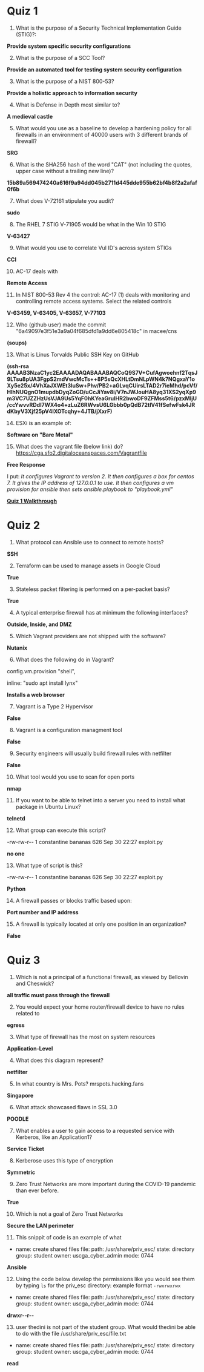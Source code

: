 # Quiz 1
1. What is the purpose of a Security Technical Implementation Guide (STIG)?:

**Provide system specific security configurations**

2. What is the purpose of a SCC Tool?

**Provide an automated tool for testing system security configuration**

3. What is the purpose of a NIST 800-53?

**Provide a holistic approach to information security**

4. What is Defense in Depth most similar to?

**A medieval castle**

5. What would you use as a baseline to develop a hardening policy for all firewalls in an environment of 40000 users with 3 different brands of firewall?

**SRG**

6. What is the SHA256 hash of the word "CAT" (not including the quotes, upper case without a trailing new line)?

**15b89a569474240a616f9a94dd045b2711d445dde955b62bf4b8f2a2afaf0f6b**

7. What does V-72161 stipulate you audit?

**sudo**

8. The RHEL 7 STIG V-71905 would be what in the Win 10 STIG

**V-63427**

9. What would you use to correlate Vul ID's across system STIGs

**CCI**

10. AC-17 deals with

**Remote Access**

11. In NIST 800-53 Rev 4 the control: AC-17 (1) deals with monitoring and controlling remote access systems. Select the related controls

**V-63459, V-63405, V-63657, V-77103**

12. Who (github user) made the commit "6a49097e3f51e3a9a04f685dfd1a9dd6e805418c" in macee/cns

**(soups)**

13. What is Linus Torvalds Public SSH Key on GitHub

**(ssh-rsa AAAAB3NzaC1yc2EAAAADAQABAAABAQCoQ9S7V+CufAgwoehnf2TqsJ9LTsu8pUA3FgpS2mdVwcMcTs++8P5sQcXHLtDmNLpWN4k7NQgxaY1oXy5e25x/4VhXaJXWEt3luSw+Phv/PB2+aGLvqCUirsLTAD2r7ieMhd/pcVf/HlhNUQgnO1mupdbDyqZoGD/uCcJiYav8i/V7nJWJouHA8yq31XS2yqXp9m3VC7UZZHzUsVJA9Us5YqF0hKYeaGruIHR2bwoDF9ZFMss5t6/pzxMljU/ccYwvvRDdI7WX4o4+zLuZ6RWvsU6LGbbb0pQdB72tlV41fSefwFsk4JRdKbyV3Xjf25pV4IXOTcqhy+4JTB/jXxrF)**

14. ESXi is an example of:

**Software on "Bare Metal"**

15. What does the vagrant file (below link) do?
https://cga.sfo2.digitaloceanspaces.com/Vagrantfile

**Free Response**

I put: *It configures Vagrant to version 2.
It then configures a box for centos 7.
It gives the IP address of 127.0.0.1 to use.
It then configures a vm provision for ansible
then sets ansible.playbook to "playbook.yml"*

**[Quiz 1 Walkthrough](https://youtu.be/MM-OO18PwEQ)**

# Quiz 2
1. What protocol can Ansible use to connect to remote hosts?

**SSH**

2. Terraform can be used to manage assets in Google Cloud

**True**

3. Stateless packet filtering is performed on a per-packet basis? 

**True**

4. A typical enterprise firewall has at minimum the following interfaces?

**Outside, Inside, and DMZ**

5. Which Vagrant providers are not shipped with the software?

**Nutanix**

6. What does the following do in Vagrant?

config.vm.provision "shell",

 inline: "sudo apt install lynx"
 
 **Installs a web browser**
 
 7. Vagrant is a Type 2 Hypervisor
 
 **False**
 
 8. Vagrant is a configuration managment tool
 
 **False**
 
 9. Security engineers will usually build firewall rules with netfilter
 
 **False**
 
 10. What tool would you use to scan for open ports

**nmap**

11. If you want to be able to telnet into a server you need to install what package in Ubuntu Linux?

**telnetd**

12. What group can execute this script?

-rw-rw-r-- 1 constantine bananas 626 Sep 30 22:27 exploit.py

**no one**

13. What type of script is this?

-rw-rw-r-- 1 constantine bananas 626 Sep 30 22:27 exploit.py

**Python**

14. A firewall passes or blocks traffic based upon:

**Port number and IP address**

15. A firewall is typically located at only one position in an organization?

**False**


# Quiz 3
1. Which is not a principal of a functional firewall, as viewed by Bellovin and Cheswick?

**all traffic must pass through the firewall**

2. You would expect your home router/firewall device to have no rules related to

**egress**

3. What type of firewall has the most on system resources

**Application-Level**

4. What does this diagram represent?

**netfilter**

5. In what country is Mrs. Pots? mrspots.hacking.fans

**Singapore**

6.  What attack showcased flaws in SSL 3.0

**POODLE**

7. What enables a user to gain access to a requested service with Kerberos, like an Application1?

**Service Ticket**

8.  Kerberose uses this type of encryption

**Symmetric**

9.  Zero Trust Networks are more important during the COVID-19 pandemic than ever before.

**True**

10. Which is not a goal of Zero Trust Networks

**Secure the LAN perimeter**

11. This snippit of code is an example of what

- name: create shared files
  file:
    path: /usr/share/priv_esc/
    state: directory
    group: student
    owner: uscga_cyber_admin
    mode: 0744
    
**Ansible**

12. Using the code below develop the permissions like you would see them by typing `ls` for the priv_esc directory:  example format `-rwxrwxrwx`

- name: create shared files
  file:
    path: /usr/share/priv_esc/
    state: directory
    group: student
    owner: uscga_cyber_admin
    mode: 0744
    
**drwxr--r--**

13. user thedini is not part of the student group. What would thedini be able to do with the file /usr/share/priv_esc/file.txt

- name: create shared files
  file:
    path: /usr/share/priv_esc/
    state: directory
    group: student
    owner: uscga_cyber_admin
    mode: 0744
    
**read**
